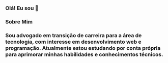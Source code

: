### Olá! Eu sou 👋
<h3>Sobre Mim<h3/>
Sou advogado em transição de carreira para a área de tecnologia, com interesse em desenvolvimento web e programação. Atualmente estou estudando por conta própria para aprimorar minhas habilidades e conhecimentos técnicos.
